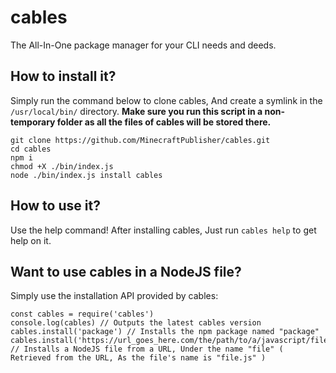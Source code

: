 # cables
The All-In-One package manager for your CLI needs and deeds.

## How to install it?
Simply run the command below to clone cables, And create a symlink in the `/usr/local/bin/` directory. **Make sure you run this script in a non-temporary folder as all the files of cables will be stored there.**
```
git clone https://github.com/MinecraftPublisher/cables.git
cd cables
npm i
chmod +X ./bin/index.js
node ./bin/index.js install cables
```

## How to use it?
Use the help command! After installing cables, Just run `cables help` to get help on it.

## Want to use cables in a NodeJS file?
Simply use the installation API provided by cables:
```JS
const cables = require('cables')
console.log(cables) // Outputs the latest cables version
cables.install('package') // Installs the npm package named "package"
cables.install('https://url_goes_here.com/the/path/to/a/javascript/file.js') // Installs a NodeJS file from a URL, Under the name "file" ( Retrieved from the URL, As the file's name is "file.js" )
```